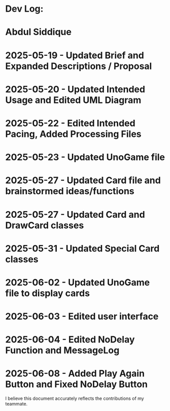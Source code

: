 # Dev Log:
# Abdul Siddique
# 2025-05-19 - Updated Brief and Expanded Descriptions / Proposal
# 2025-05-20 - Updated Intended Usage and Edited UML Diagram
# 2025-05-22 - Edited Intended Pacing, Added Processing Files
# 2025-05-23 - Updated UnoGame file
# 2025-05-27 - Updated Card file and brainstormed ideas/functions
# 2025-05-27 - Updated Card and DrawCard classes 
# 2025-05-31 - Updated Special Card classes
# 2025-06-02 - Updated UnoGame file to display cards
# 2025-06-03 - Edited user interface
# 2025-06-04 - Edited NoDelay Function and MessageLog
# 2025-06-08 - Added Play Again Button and Fixed NoDelay Button

I believe this document accurately reflects the contributions of my teammate.
